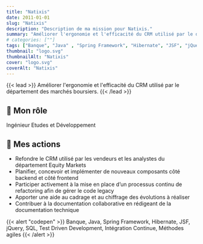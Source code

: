 ```yaml
---
title: "Natixis"
date: 2011-01-01
slug: "Natixis"
description: "Description de ma mission pour Natixis."
summary: "Améliorer l'ergonomie et l'efficacité du CRM utilisé par le département des marchés boursiers."
# categories: [""]
tags: ["Banque", "Java" , "Spring Framework", "Hibernate", "JSF", "jQuery", "SQL", "Test Driven Development", "Intégration Continue", "Méthodes agiles"]
thumbnail: "logo.svg"
thumbnailAlt: "Natixis"
cover: "logo.svg"
coverAlt: "Natixis"
---
```


{{< lead >}}
Améliorer l'ergonomie et l'efficacité du CRM utilisé par le département des marchés boursiers.
{{< /lead >}}

## :necktie: Mon rôle

Ingénieur Etudes et Développement

## :dart: Mes actions

* Refondre le CRM utilisé par les vendeurs et les analystes du département Equity Markets
* Planifier, concevoir et implémenter de nouveaux composants côté backend et côté frontend
* Participer activement à la mise en place d’un processus continu de refactoring afin de gérer le code legacy
* Apporter une aide au cadrage et au chiffrage des évolutions à réaliser
* Contribuer à la documentation collaborative en rédigeant de la documentation technique

{{< alert "codepen" >}}
Banque, Java, Spring Framework, Hibernate, JSF, jQuery, SQL, Test Driven Development,
Intégration Continue, Méthodes agiles
{{< /alert >}}
